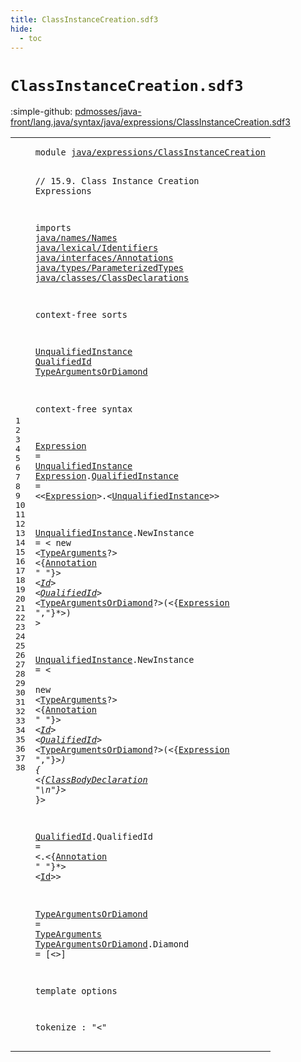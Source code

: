 ```yaml
---
title: ClassInstanceCreation.sdf3
hide:
  - toc
---
```


# `ClassInstanceCreation.sdf3`

:simple-github: [pdmosses/java-front/lang.java/syntax/java/expressions/ClassInstanceCreation.sdf3]

[pdmosses/java-front/lang.java/syntax/java/expressions/ClassInstanceCreation.sdf3]: https://github.com/pdmosses/java-front/blob/master/lang.java/syntax/java/expressions/ClassInstanceCreation.sdf3 "The source file on GitHub"

<div class="sdf3"><table class="highlighttable"><tbody><tr><td class="linenos"><div class="linenodiv"><pre><span></span>1
2
3
4
5
6
7
8
9
10
11
12
13
14
15
16
17
18
19
20
21
22
23
24
25
26
27
28
29
30
31
32
33
34
35
36
37
38
</pre></div></td>
<td class="code"><pre><code><span class="keyword">module</span> <a href="../Disambiguation.sdf3/#java/expressions/ClassInstanceCreation_50_88" id="java/expressions/ClassInstanceCreation_7_45" title="Referenced at ../Disambiguation.sdf3 line 4; ../Main.sdf3 line 8">java/expressions/ClassInstanceCreation</a>

<span class="layout">// 15.9. Class Instance Creation Expressions</span>

<span class="keyword">imports</span>
  <a href="../../names/Names.sdf3/#java/names/Names_7_23" id="java/names/Names_103_119" title="Defined at ../../names/Names.sdf3 line 1">java/names/Names</a>
  <a href="../../lexical/Identifiers.sdf3/#java/lexical/Identifiers_7_31" id="java/lexical/Identifiers_122_146" title="Defined at ../../lexical/Identifiers.sdf3 line 1">java/lexical/Identifiers</a>
  <a href="../../interfaces/Annotations.sdf3/#java/interfaces/Annotations_7_34" id="java/interfaces/Annotations_149_176" title="Defined at ../../interfaces/Annotations.sdf3 line 1">java/interfaces/Annotations</a>
  <a href="../../types/ParameterizedTypes.sdf3/#java/types/ParameterizedTypes_7_36" id="java/types/ParameterizedTypes_179_208" title="Defined at ../../types/ParameterizedTypes.sdf3 line 1">java/types/ParameterizedTypes</a>
  <a href="../../classes/ClassDeclarations.sdf3/#java/classes/ClassDeclarations_7_37" id="java/classes/ClassDeclarations_211_241" title="Defined at ../../classes/ClassDeclarations.sdf3 line 1">java/classes/ClassDeclarations</a>

<span class="keyword">context-free sorts</span>

  <a href="#UnqualifiedInstance_376_395" id="UnqualifiedInstance_265_284" title="Referenced at line 20, 21">UnqualifiedInstance</a>
  <a href="#QualifiedId_556_567" id="QualifiedId_287_298" title="Referenced at line 24, 27">QualifiedId</a>
  <a href="#TypeArgumentsOrDiamond_571_593" id="TypeArgumentsOrDiamond_301_323" title="Referenced at line 24, 27">TypeArgumentsOrDiamond</a>

<span class="keyword">context-free syntax</span>
  
  <a href="#Expression_431_441" id="Expression_350_360" title="Referenced at line 21, 24, 27">Expression</a>              = <a href="#UnqualifiedInstance_265_284" id="UnqualifiedInstance_376_395" title="Defined at line 14, 23, 26">UnqualifiedInstance</a>
  <a href="#Expression_431_441" id="Expression_398_408" title="Referenced at line 21, 24, 27">Expression</a>.<span class="cons_Constructor"><a href="../Disambiguation.sdf3/#QualifiedInstance_558_575" id="QualifiedInstance_409_426" title="Referenced at ../Disambiguation.sdf3 line 25">QualifiedInstance</a></span> = &lt;&lt;<a href="#Expression_350_360" id="Expression_431_441" title="Defined at line 20, 21">Expression</a>&gt;<span class="cons_String">.</span>&lt;<a href="#UnqualifiedInstance_265_284" id="UnqualifiedInstance_444_463" title="Defined at line 14, 23, 26">UnqualifiedInstance</a>&gt;&gt;
  
  <a href="#UnqualifiedInstance_376_395" id="UnqualifiedInstance_471_490" title="Referenced at line 20, 21">UnqualifiedInstance</a>.<span class="cons_Constructor"><span id="NewInstance_491_502" title="Not referenced locally, nor via imports">NewInstance</span></span> = &lt;
  <span class="cons_String">new</span> &lt;<a href="../../types/ParameterizedTypes.sdf3/#TypeArguments_157_170" id="TypeArguments_514_527" title="Defined at ../../types/ParameterizedTypes.sdf3 line 11, 17">TypeArguments</a>?&gt; &lt;{<a href="../../interfaces/Annotations.sdf3/#Annotation_158_168" id="Annotation_532_542" title="Defined at ../../interfaces/Annotations.sdf3 line 12, 19, 20, 21">Annotation</a> <span class="cons_Lit">" "</span>}*&gt; &lt;<a href="../../lexical/Identifiers.sdf3/#Id_141_143" id="Id_551_553" title="Defined at ../../lexical/Identifiers.sdf3 line 15, 23">Id</a>&gt; &lt;<a href="#QualifiedId_287_298" id="QualifiedId_556_567" title="Defined at line 15, 31">QualifiedId</a>*&gt; &lt;<a href="#TypeArgumentsOrDiamond_301_323" id="TypeArgumentsOrDiamond_571_593" title="Defined at line 16, 33, 34">TypeArgumentsOrDiamond</a>?&gt;<span class="cons_String">(</span>&lt;{<a href="#Expression_350_360" id="Expression_598_608" title="Defined at line 20, 21">Expression</a> <span class="cons_Lit">","</span>}*&gt;<span class="cons_String">)</span> &gt;
  
  <a href="#UnqualifiedInstance_376_395" id="UnqualifiedInstance_624_643" title="Referenced at line 20, 21">UnqualifiedInstance</a>.<span class="cons_Constructor"><span id="NewInstance_644_655" title="Not referenced locally, nor via imports">NewInstance</span></span> = &lt;  
  <span class="cons_String">new</span> &lt;<a href="../../types/ParameterizedTypes.sdf3/#TypeArguments_157_170" id="TypeArguments_669_682" title="Defined at ../../types/ParameterizedTypes.sdf3 line 11, 17">TypeArguments</a>?&gt; &lt;{<a href="../../interfaces/Annotations.sdf3/#Annotation_158_168" id="Annotation_687_697" title="Defined at ../../interfaces/Annotations.sdf3 line 12, 19, 20, 21">Annotation</a> <span class="cons_Lit">" "</span>}*&gt; &lt;<a href="../../lexical/Identifiers.sdf3/#Id_141_143" id="Id_706_708" title="Defined at ../../lexical/Identifiers.sdf3 line 15, 23">Id</a>&gt; &lt;<a href="#QualifiedId_287_298" id="QualifiedId_711_722" title="Defined at line 15, 31">QualifiedId</a>*&gt; &lt;<a href="#TypeArgumentsOrDiamond_301_323" id="TypeArgumentsOrDiamond_726_748" title="Defined at line 16, 33, 34">TypeArgumentsOrDiamond</a>?&gt;<span class="cons_String">(</span>&lt;{<a href="#Expression_350_360" id="Expression_753_763" title="Defined at line 20, 21">Expression</a> <span class="cons_Lit">","</span>}*&gt;<span class="cons_String">)</span> <span class="cons_String">{</span>
    &lt;{<a href="../../classes/ClassDeclarations.sdf3/#ClassBodyDeclaration_615_635" id="ClassBodyDeclaration_780_800" title="Defined at ../../classes/ClassDeclarations.sdf3 line 28, 58, 59, 60, 61">ClassBodyDeclaration</a> <span class="cons_Lit">"\n"</span>}*&gt;
  <span class="cons_String">}</span>&gt;
  
  <a href="#QualifiedId_556_567" id="QualifiedId_819_830" title="Referenced at line 24, 27">QualifiedId</a>.<span class="cons_Constructor"><span id="QualifiedId_831_842" title="Not referenced locally, nor via imports">QualifiedId</span></span> = &lt;<span class="cons_String">.</span>&lt;{<a href="../../interfaces/Annotations.sdf3/#Annotation_158_168" id="Annotation_849_859" title="Defined at ../../interfaces/Annotations.sdf3 line 12, 19, 20, 21">Annotation</a> <span class="cons_Lit">" "</span>}*&gt; &lt;<a href="../../lexical/Identifiers.sdf3/#Id_141_143" id="Id_868_870" title="Defined at ../../lexical/Identifiers.sdf3 line 15, 23">Id</a>&gt;&gt;
  
  <a href="#TypeArgumentsOrDiamond_571_593" id="TypeArgumentsOrDiamond_878_900" title="Referenced at line 24, 27">TypeArgumentsOrDiamond</a>         = <a href="../../types/ParameterizedTypes.sdf3/#TypeArguments_157_170" id="TypeArguments_911_924" title="Defined at ../../types/ParameterizedTypes.sdf3 line 11, 17">TypeArguments</a>
  <a href="#TypeArgumentsOrDiamond_571_593" id="TypeArgumentsOrDiamond_927_949" title="Referenced at line 24, 27">TypeArgumentsOrDiamond</a>.<span class="cons_Constructor"><span id="Diamond_950_957" title="Not referenced locally, nor via imports">Diamond</span></span> = [<span class="cons_String">&lt;&gt;</span>]

<span class="keyword">template options</span>  
  
  <span class="keyword">tokenize</span> : "&lt;" 
</code></pre></td></tr></tbody></table></div>